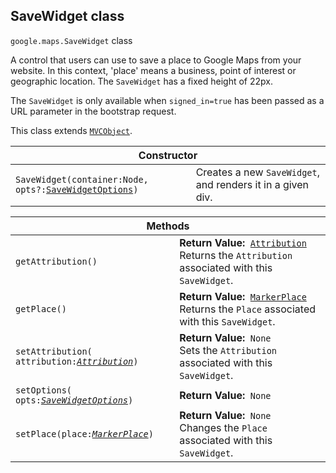 <h2 id="SaveWidget"> SaveWidget class </h2><p>
<code><span itemprop="path">google.maps</span>.<span itemprop="name">SaveWidget</span></code>
class
</p><p>A control that users can use to save a place to Google Maps from your website. In this context, 'place' means a business, point of interest or geographic location. The <code>SaveWidget</code> has a fixed height of 22px. </p><p>The <code>SaveWidget</code> is only available when <code>signed_in=true</code> has been passed as a URL parameter in the bootstrap request.</p><p></p><p>This class extends
<code><a href="https://github.com/amenadiel/google-maps-documentation/blob/master/docs/MVCObject.md">MVCObject</a></code>.
</p><div class="devsite-table-wrapper"><table class="constructors responsive" summary="class SaveWidget - Constructor">
<thead>
<tr><th colspan="2">Constructor</th>
</tr></thead>
<tbody>
<tr>
<td><code><span>SaveWidget(<wbr>container:Node,<wbr> opts?:</span><a href="https://github.com/amenadiel/google-maps-documentation/blob/master/docs/SaveWidgetOptions.md"><span>SaveWidgetOptions</span></a><span>)</span></code></td>
<td>Creates a new <code><span>SaveWidget</span></code>, and renders it in a given div.</td>
</tr>
</tbody>
</table></div><div class="devsite-table-wrapper"><table class="methods responsive" summary="class SaveWidget - Methods">
<thead>
<tr><th colspan="2">Methods</th>
</tr></thead>
<tbody>
<tr>
<td><code><span>getAttribution()</span></code></td>
<td><div><strong>Return Value:</strong>&nbsp; <code><a href="https://github.com/amenadiel/google-maps-documentation/blob/master/docs/Attribution.md">Attribution</a></code></div>
<div class="desc">Returns the <code>Attribution</code> associated with this <code>SaveWidget</code>.</div></td>
</tr>
<tr>
<td><code><span>getPlace()</span></code></td>
<td><div><strong>Return Value:</strong>&nbsp; <code><a href="https://github.com/amenadiel/google-maps-documentation/blob/master/docs/MarkerPlace.md">MarkerPlace</a></code></div>
<div class="desc">Returns the <code>Place</code> associated with this <code>SaveWidget</code>.</div></td>
</tr>
<tr>
<td><code><span>setAttribution(<wbr>attribution:</span><a href="https://github.com/amenadiel/google-maps-documentation/blob/master/docs/Attribution.md"><em><span>Attribution</span></em></a><span>)</span></code></td>
<td><div><strong>Return Value:</strong>&nbsp; <code>None</code></div>
<div class="desc">Sets the <code>Attribution</code> associated with this <code>SaveWidget</code>.</div></td>
</tr>
<tr>
<td><code><span>setOptions(<wbr>opts:</span><a href="https://github.com/amenadiel/google-maps-documentation/blob/master/docs/SaveWidgetOptions.md"><em><span>SaveWidgetOptions</span></em></a><span>)</span></code></td>
<td><div><strong>Return Value:</strong>&nbsp; <code>None</code></div>
<div class="desc"></div></td>
</tr>
<tr>
<td><code><span>setPlace(<wbr>place:</span><a href="https://github.com/amenadiel/google-maps-documentation/blob/master/docs/MarkerPlace.md"><em><span>MarkerPlace</span></em></a><span>)</span></code></td>
<td><div><strong>Return Value:</strong>&nbsp; <code>None</code></div>
<div class="desc">Changes the <code>Place</code> associated with this <code>SaveWidget</code>.</div></td>
</tr>
</tbody>
</table></div>